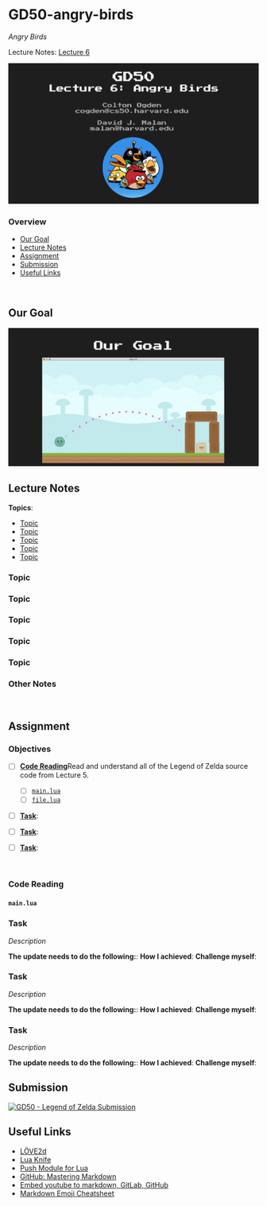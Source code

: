 # GD50-angry-birds
*Angry Birds*


Lecture Notes: [Lecture 6](https://github.com/jazorhe/GD50-angry-birds/blob/main/lecture6.pdf)

<img src="img/title.png" width="700">


### Overview
-   [Our Goal](#our-goal)
-   [Lecture Notes](#lecture-notes)
-   [Assignment](#assignment)
-   [Submission](#submission)
-   [Useful Links](#useful-links)


<br>

## Our Goal

<img src="img/our-goal.png" width="700">


## Lecture Notes
**Topics**:
-   [Topic](#topic)
-   [Topic](#topic)
-   [Topic](#topic)
-   [Topic](#topic)
-   [Topic](#topic)


### Topic
### Topic
### Topic
### Topic
### Topic


### Other Notes


<br>

## Assignment
### Objectives
-   [ ] [**Code Reading**](#code-reading)Read and understand all of the Legend of Zelda source code from Lecture 5.
    -   [ ] [`main.lua`](#mainlua)
    -   [ ] [`file.lua`](#filelua)

-   [ ] [**Task**](#task):
-   [ ] [**Task**](#task):
-   [ ] [**Task**](#task):


<br>

### Code Reading
#### `main.lua`


### Task
*Description*

**The update needs to do the following:**:
**How I achieved**:
**Challenge myself**:


### Task
*Description*

**The update needs to do the following:**:
**How I achieved**:
**Challenge myself**:


### Task
*Description*

**The update needs to do the following:**:
**How I achieved**:
**Challenge myself**:


## Submission
[![GD50 - Legend of Zelda Submission](http://img.youtube.com/vi/r8S6raqy6L4/0.jpg)](http://www.youtube.com/watch?v=r8S6raqy6L4 "GD50 - Legend of Zelda Submission")


## Useful Links
-   [LÖVE2d](https://love2d.org/wiki/love)
-   [Lua Knife](https://github.com/airstruck/knife)
-   [Push Module for Lua](https://github.com/Ulydev/push)
-   [GitHub: Mastering Markdown](https://guides.github.com/features/mastering-markdown/)
-   [Embed youtube to markdown, GitLab, GitHub](http://embedyoutube.org/)
-   [Markdown Emoji Cheatsheet](https://github.com/ikatyang/emoji-cheat-sheet/blob/master/README.md)
